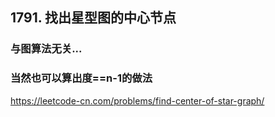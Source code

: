 ## 1791. 找出星型图的中心节点

### 与图算法无关...

### 当然也可以算出度==n-1的做法

https://leetcode-cn.com/problems/find-center-of-star-graph/